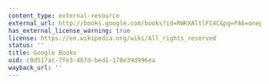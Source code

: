```yaml
---
content_type: external-resource
external_url: http://books.google.com/books?id=RWKXAltlFC4C&pg=PA6=onepage
has_external_license_warning: true
license: https://en.wikipedia.org/wiki/All_rights_reserved
status: ''
title: Google Books
uid: c0d517ac-7fe3-4b7d-bed1-178e39d996ea
wayback_url: ''
---
```

